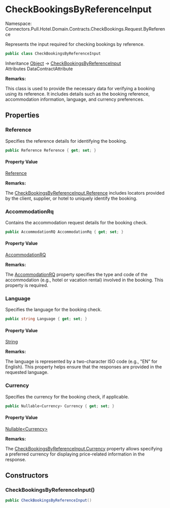 # CheckBookingsByReferenceInput

Namespace: Connectors.Pull.Hotel.Domain.Contracts.CheckBookings.Request.ByReference

Represents the input required for checking bookings by reference.

```csharp
public class CheckBookingsByReferenceInput
```

Inheritance [Object](https://docs.microsoft.com/en-us/dotnet/api/system.object) → [CheckBookingsByReferenceInput](./connectors.pull.hotel.domain.contracts.checkbookings.request.byreference.checkbookingsbyreferenceinput)<br />
Attributes DataContractAttribute

**Remarks:**

This class is used to provide the necessary data for verifying a booking using its reference.
 It includes details such as the booking reference, accommodation information, language, and currency preferences.

## Properties

### **Reference**

Specifies the reference details for identifying the booking.

```csharp
public Reference Reference { get; set; }
```

#### Property Value

[Reference](./connectors.pull.hotel.domain.contracts.common.reference)<br />

**Remarks:**

The [CheckBookingsByReferenceInput.Reference](./connectors.pull.hotel.domain.contracts.checkbookings.request.byreference.checkbookingsbyreferenceinput#reference) includes locators provided by the client, supplier, or hotel to uniquely identify the booking.

### **AccommodationRq**

Contains the accommodation request details for the booking check.

```csharp
public AccommodationRQ AccommodationRq { get; set; }
```

#### Property Value

[AccommodationRQ](./connectors.pull.hotel.domain.contracts.common.accommodationrq)<br />

**Remarks:**

The [AccommodationRQ](./connectors.pull.hotel.domain.contracts.common.accommodationrq) property specifies the type and code of the accommodation (e.g., hotel or vacation rental) involved in the booking.
 This property is required.

### **Language**

Specifies the language for the booking check.

```csharp
public string Language { get; set; }
```

#### Property Value

[String](https://docs.microsoft.com/en-us/dotnet/api/system.string)<br />

**Remarks:**

The language is represented by a two-character ISO code (e.g., "EN" for English). 
 This property helps ensure that the responses are provided in the requested language.

### **Currency**

Specifies the currency for the booking check, if applicable.

```csharp
public Nullable<Currency> Currency { get; set; }
```

#### Property Value

[Nullable\<Currency\>](https://docs.microsoft.com/en-us/dotnet/api/system.nullable-1)<br />

**Remarks:**

The [CheckBookingsByReferenceInput.Currency](./connectors.pull.hotel.domain.contracts.checkbookings.request.byreference.checkbookingsbyreferenceinput#currency) property allows specifying a preferred currency for displaying price-related information in the response.

## Constructors

### **CheckBookingsByReferenceInput()**

```csharp
public CheckBookingsByReferenceInput()
```
